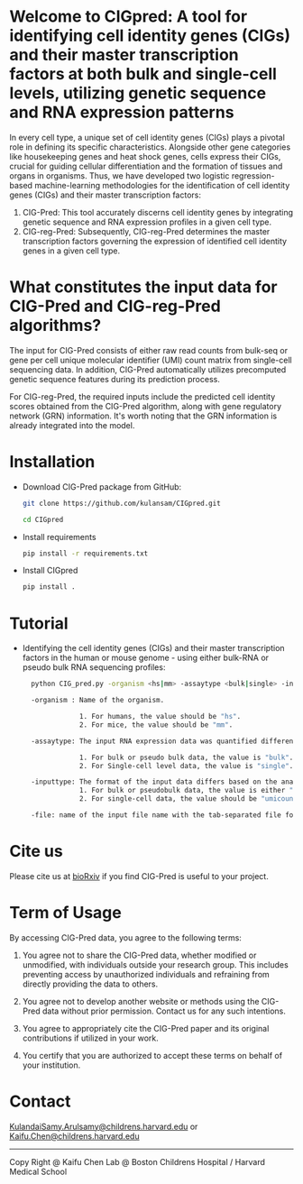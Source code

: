 # Welcome to CIGpred: A tool for identifying cell identity genes (CIGs) and their master transcription factors at both bulk and single-cell levels, utilizing genetic sequence and RNA expression patterns
In every cell type, a unique set of cell identity genes (CIGs) plays a pivotal role in defining its specific characteristics. Alongside other gene categories like housekeeping genes and heat shock genes, cells express their CIGs, crucial for guiding cellular differentiation and the formation of tissues and organs in organisms. Thus, we have developed two logistic regression-based machine-learning methodologies for the identification of cell identity genes (CIGs) and their master transcription factors:

1. CIG-Pred: This tool accurately discerns cell identity genes by integrating genetic sequence and RNA expression profiles in a given cell type.
2. CIG-reg-Pred: Subsequently, CIG-reg-Pred determines the master transcription factors governing the expression of identified cell identity genes in a given cell type.

# What constitutes the input data for CIG-Pred and CIG-reg-Pred algorithms?

The input for CIG-Pred consists of either raw read counts from bulk-seq or gene per cell unique molecular identifier (UMI) count matrix from single-cell sequencing data. In addition, CIG-Pred automatically utilizes precomputed genetic sequence features during its prediction process.

For CIG-reg-Pred, the required inputs include the predicted cell identity scores obtained from the CIG-Pred algorithm, along with gene regulatory network (GRN) information. It's worth noting that the GRN information is already integrated into the model.
# Installation
- Download CIG-Pred package from GitHub:
  ```sh
  git clone https://github.com/kulansam/CIGpred.git
  ```
  ```sh
  cd CIGpred
  ```
- Install requirements
  ```sh
  pip install -r requirements.txt
  ```
- Install CIGpred
  ```sh
  pip install .
  ```
# Tutorial 
- Identifying the cell identity genes (CIGs) and their master transcription factors in the human or mouse genome - using either bulk-RNA or pseudo bulk RNA sequencing profiles:
  ```sh
    python CIG_pred.py -organism <hs|mm> -assaytype <bulk|single> -inputtype <rawcount|umicount> -file <expression_data.txt>
  ```
  ```sh
    -organism : Name of the organism.

                1. For humans, the value should be "hs".
                2. For mice, the value should be "mm".

    -assaytype: The input RNA expression data was quantified differently based on the level of analysis.

                1. For bulk or pseudo bulk data, the value is "bulk".
                2. For Single-cell level data, the value is "single".

    -inputtype: The format of the input data differs based on the analysis level.
                1. For bulk or pseudobulk data, the value is either "rawcount" or "tpm".
                2. For single-cell data, the value should be "umicount".

    -file: name of the input file name with the tab-separated file format.
  ```
# Cite us
Please cite us at <a href='#' target='_blank'>bioRxiv</a> if you find CIG-Pred  is useful to your project.</p>

# Term of Usage
By accessing CIG-Pred data, you agree to the following terms:

1. You agree not to share the CIG-Pred data, whether modified or unmodified, with individuals outside your research group. This includes preventing access by unauthorized individuals and refraining from directly providing the data to others.

2. You agree not to develop another website or methods using the CIG-Pred data without prior permission. Contact us for any such intentions.

3. You agree to appropriately cite the CIG-Pred paper and its original contributions if utilized in your work.

4. You certify that you are authorized to accept these terms on behalf of your institution.

# Contact
KulandaiSamy.Arulsamy@childrens.harvard.edu
or
Kaifu.Chen@childrens.harvard.edu
<hr>
Copy Right @ Kaifu Chen Lab @ Boston Childrens Hospital / Harvard Medical School

